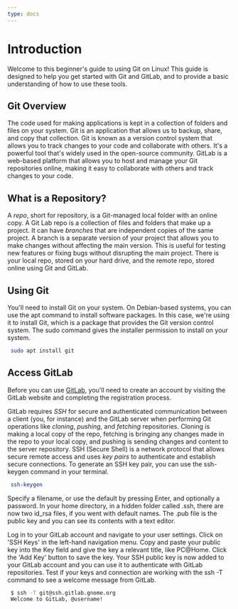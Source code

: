 ```yaml
---
type: docs
---
```


# Introduction

Welcome to this beginner's guide to using Git on Linux! This guide is designed to help you get started with Git and GitLab, and to provide a basic understanding of how to use these tools.

## Git Overview

The code used for making applications is kept in a collection of folders and files on your system. Git is an application that allows us to backup, share, and copy that collection. Git is known as a version control system that allows you to track changes to your code and collaborate with others. It's a powerful tool that's widely used in the open-source community. GitLab is a web-based platform that allows you to host and manage your Git repositories online, making it easy to collaborate with others and track changes to your code.

## What is a Repository?

A _repo_, short for repository, is a Git-managed local folder with an online copy. A Git Lab repo is a collection of files and folders that make up a project. It can have _branches_ that are independent copies of the same project. A branch is a separate version of your project that allows you to make changes without affecting the main version. This is useful for testing new features or fixing bugs without disrupting the main project. There is your local repo, stored on your hard drive, and the remote repo, stored online using Git and GitLab.

## Using Git

You'll need to install Git on your system. On Debian-based systems, you can use the apt command to install software packages. In this case, we're using it to install Git, which is a package that provides the Git version control system. The sudo command gives the installer permission to install on your system.

```bash
 sudo apt install git 
```

## Access GitLab

Before you can use [GitLab](https://gitlab.com/users/sign_up), you'll need to create an account by visiting the GitLab website and completing the registration process.

GitLab requires _SSH_ for secure and authenticated communication between a client (you, for instance) and the GitLab server when performing Git operations like _cloning_, _pushing_, and _fetching_ repositories. Cloning is making a local copy of the repo, fetching is bringing any changes made in the repo to your local copy, and pushing is sending changes and content to the server repository. SSH (Secure Shell) is a network protocol that allows secure remote access and uses _key pairs_ to authenticate and establish secure connections. To generate an SSH key pair, you can use the ssh-keygen command in your terminal.

```bash
 ssh-keygen
```

Specify a filename, or use the default by pressing Enter, and optionally a password. In your home directory, in a hidden folder called .ssh, there are now two id_rsa files, if you went with default names. The .pub file is the public key and you can see its contents with a text editor.

Log in to your GitLab account and navigate to your user settings. Click on 'SSH Keys' in the left-hand navigation menu. Copy and paste your public key into the Key field and give the key a relevant title, like PC@Home. Click the 'Add Key' button to save the key. Your SSH public key is now added to your GitLab account and you can use it to authenticate with GitLab repositories. Test if your keys and connection are working with the ssh -T command to see a welcome message from GitLab.

```bash
 $ ssh -T git@ssh.gitlab.gnome.org
 Welcome to GitLab, @username!
```